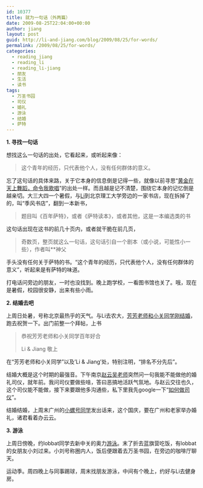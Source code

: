 ```yaml
---
id: 10377
title: 就为一句话（外两篇）
date: 2009-08-25T22:04:00+00:00
author: jiang
layout: post
guid: http://li-and-jiang.com/blog/2009/08/25/for-words/
permalink: /2009/08/25/for-words/
categories:
  - reading_jiang
  - reading_li
  - reading_li-jiang
  - 朋友
  - 生活
  - 读书
tags:
  - 万圣书园
  - 司仪
  - 婚礼
  - 游泳
  - 结婚
  - 萨特
---
```

**1. 寻找一句话**

想找这么一句话的出处，它看起来，或听起来像：

> 这个青年的经历，只代表他个人，没有任何群体的意义。

忘了这句话的具体来路，关于它本身的信息倒是记得一些，就像以前寻思“<a href="http://li-and-jiang.com/blog/2006/10/12/%e9%bb%84%e9%87%91%e5%9c%a8%e5%a4%a9%e4%b8%8a%e8%88%9e%e8%b9%88%ef%bc%8c%e5%91%bd%e4%bb%a4%e6%88%91%e6%ad%8c%e5%94%b1/" target="_blank">黄金在天上舞蹈，命令我歌唱</a>”的出处一样。而且越是记不清楚，围绕它本身的记忆倒是越亲切。大三大四一个暑假，与<a href="http://li-and-jiang.com/blog/author/li/" target="_blank">Li</a>到北京理工大学旁边的一家书店，现在拆掉了的，叫“季风书店”，翻到一本新书，

> 题目叫《百年萨特》，或者《萨特读本》，或者其他，这是一本编选类的书

这句话出现在这书的前几十页内，或者就干脆在前几页，

> 奇数页，整页就这么一句话，这句话引自一个剧本（或小说，可能性小一些），作者叫**神父

<font style="background-color: #fcfcfc">手头没有任何关于萨特的书。“这个青年的经历，只代表他个人，没有任何群体的意义”，听起来是有萨特的味道。</font>

<font style="background-color: #fcfcfc">打电话问旁边的朋友，一时也没找到。晚上跑学校，一看图书馆也关了。哦，现在是暑假，校园很安静，出来有些小雨。</font>

<font style="background-color: #fcfcfc"><strong>2. 结婚去吧</strong></font>

上周日处暑，号称北京最热乎的天气。与Li去农大，<a href="http://li-and-jiang.com/blog/2009/08/02/wansheng/" target="_blank">芳芳老师和小关同学刚结婚</a>，跑去祝贺一下。出门前整一个拜帖，上书

> 恭祝芳芳老师和小关同学百年好合
> 
> Li & Jiang 敬上

在“芳芳老师和小关同学”以及’Li & Jiang’处，特别注明，“排名不分先后”。

结婚大概是这个时期的最强音。下午南京<a href="http://li-and-jiang.com/blog/2006/06/05/%e5%90%be%e4%b8%8e%e4%ba%8c%e4%b8%89%e5%ad%90%ef%bc%8c%e5%b9%b3%e7%94%9f%e7%bb%93%e4%ba%a4%e6%b7%b1%e2%80%94%e2%80%94%e8%af%b8%e5%ad%90%e8%a1%8c%e7%8a%b6%e4%b9%8b-%e6%88%91%e7%9a%84%e6%9c%8b%e5%8f%8b/" target="_blank">赵云吴老师</a>突然问一句我能不能做他的婚礼司仪，就年前。我问司仪要做些啥，答曰恶搞地活跃气氛地。与赵云交往也久，这个司仪能不能做，接下来要跟他多沟通些，私下里我先google一下“<a href="http://www.google.com/search?q=%E5%A6%82%E4%BD%95%E5%81%9A%E5%8F%B8%E4%BB%AA&rls=com.microsoft:en-US:IE-SearchBox&ie=UTF-8&oe=UTF-8&sourceid=ie7&rlz=1I7GPCK_zh-cnCN337" target="_blank">如何做司仪</a>”。

结婚结婚，上周末广州的<a href="http://li-and-jiang.com/blog/2006/06/11/%e5%90%be%e4%b8%8e%e4%ba%8c%e4%b8%89%e5%ad%90%ef%bc%8c%e5%b9%b3%e7%94%9f%e7%bb%93%e4%ba%a4%e6%b7%b1%e2%80%94%e2%80%94we-who-and-who%e2%80%94%e2%80%94%e6%88%91%e4%b8%8e%e5%b0%8f%e8%9e%ba%e5%8f%b7/" target="_blank">小螺号同学</a>发出话来，这个国庆，要在广州和老家举办婚礼，诸君看着办云云。

**3. 游泳**

上周日傍晚，约lobbat同学去新中关的奥力<a href="http://li-and-jiang.com/blog/2009/08/15/swimming/" target="_blank">游泳</a>。末了折去蓝旗营吃饭，有lobbat的女朋友小刘过来。小刘号称圈内人，饭后便跟着去万圣书园，在旁边的咖啡厅聊天。

运动季。周四晚上与同事踢球，周末找朋友游泳，中间有个晚上，约好与Li去健身房。